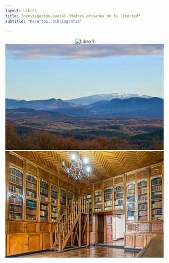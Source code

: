 ```yaml
---
layout: Libros
title: Investigacion Social "Madres privadas de la libertad"
subtitle: "Recursos, bibliografia"

---
```

<!DOCTYPE html>
<html lang="es">
<head>
  <meta charset="UTF-8">
  <meta name="viewport" content="width=device-width, initial-scale=1">
  <title>Libros publicados</title>
  <link rel="stylesheet" href="style.css">
</head>
<style>
.image-container {
  text-align: center; /* Centra el contenedor */
}

.image-container img {
  display: inline-block; /*  Las imágenes se muestran en línea */
  width: 30%; /* Ajusta el ancho para que quepan 3 */
  margin: 0 1%; /* Espacio entre imágenes */
}
</style>
</head>
<body>
  <div class="image-container">
    <img src="Images/Areszt_śledczy_w_Zabrzu.jpg" alt="Libro 1">
    <img src="Images/Madres,_La_Bastide-de-Bousignac_(2).jpg " alt="Libro 2">
    <img src="Images/Museo_de_la_Catedral_de_Quito,_Quito,_Ecuador,_2015-07-22,_DD_94-96_HDR.JPG " alt="Libro 3">
  </div>
</body>
</html>

